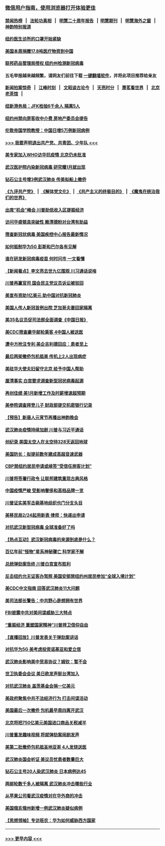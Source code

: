 ### [微信用户指南，使用浏览器打开体验更佳](https://github.com/gfw-breaker/banned-news1/blob/master/indexes/wechat-guide.md?t=0)
#### [禁闻热榜](热点新闻.md?t=0)  &nbsp;&nbsp;|&nbsp;&nbsp; [法轮功真相](https://github.com/gfw-breaker/truth/blob/master/README.md?t=0) &nbsp;&nbsp;|&nbsp;&nbsp; [明慧二十周年报告](https://github.com/gfw-breaker/mh-reports/blob/master/README.md?t=0) &nbsp;&nbsp;|&nbsp;&nbsp;[明慧期刊](https://github.com/gfw-breaker/mh-qikan) &nbsp;&nbsp;|&nbsp;&nbsp; [明慧海外之窗](https://github.com/gfw-breaker/mh-news/blob/master/README.md?t=0) &nbsp;&nbsp;|&nbsp;&nbsp; [神韵特别报道](https://github.com/gfw-breaker/mh-news/blob/master/shenyun.md?t=0)
#### [纽约医生诊所的口罩开始紧缺](../pages/nsc412/n11853364.md?t=02090344) 
#### [美国本周捐赠17.8吨医疗物资到中国](../pages/nsc412/n11854269.md?t=02090344) 
#### [联邦药品管理局授权  纽约州检测新冠病毒](../pages/nsc412/n11853371.md?t=02090344) 
#### 五毛举报越来越频繁，请网友们前往下载 [一键翻墙软件](https://github.com/gfw-breaker/ssr-accounts)，并将此项目推荐给亲友
#### [新闻拍案惊奇](https://github.com/gfw-breaker/banned-news1/blob/master/pages/link4.md) &nbsp;&nbsp;|&nbsp;&nbsp; [江峰时刻](https://github.com/gfw-breaker/banned-news1/blob/master/pages/link4.md) &nbsp;&nbsp;|&nbsp;&nbsp; [文昭谈古论今](https://github.com/gfw-breaker/banned-news1/blob/master/pages/link4.md) &nbsp;&nbsp;|&nbsp;&nbsp; [天亮时分](https://github.com/gfw-breaker/banned-news1/blob/master/pages/link4.md) &nbsp;&nbsp;|&nbsp;&nbsp; [萧茗看世界](https://github.com/gfw-breaker/banned-news1/blob/master/pages/link4.md) &nbsp;&nbsp;|&nbsp;&nbsp; [北京老茶馆](https://github.com/gfw-breaker/banned-news1/blob/master/pages/link4.md) &nbsp;&nbsp;|&nbsp;&nbsp; 
#### [纽新港务局：JFK检验6千余人  隔离5人](../pages/nsc412/n11853366.md?t=02090344) 
#### [纽约州禁向房客收中介费  房地产委员会提告](../pages/nsc412/n11853360.md?t=02090344) 
#### [伦敦帝国学院教授：中国日增5万例新冠病例](../pages/nsc412/n11854174.md?t=02090344) 
#### [>>> 我要声明退出共产党、共青团、少年队 <<<](https://github.com/begood0513/goodnews/blob/master/quit/letter.md) 
#### [美专家加入WHO访华抗疫情 北京仍未批准](../pages/nsc412/n11854043.md?t=02090344) 
#### [武汉医护院内染新冠病毒 研究曝1月就出现](../pages/nsc412/n11852928.md?t=02090344) 
#### [钻石公主号增3例武汉肺炎 传美拟船上撤侨](../pages/nsc412/n11853240.md?t=02090344) 
#### [《九评共产党》](https://github.com/begood0513/9ping.md/blob/master/README.md) &nbsp;|&nbsp; [《解体党文化》](../../../../jtdwh.md/blob/master/README.md)  &nbsp;|&nbsp; [《共产主义的终极目的》](../../../../gczydzjmd.md/blob/master/README.md) &nbsp;|&nbsp; [《魔鬼在统治我们的世界》](../../../../mgztzwmdsj.md/blob/master/README.md) 
#### [出席“机会”峰会 川普助低收入区提振经济](../pages/nsc412/n11853232.md?t=02090344) 
#### [访问华盛顿具突破性 赖清德盼对台湾有助益](../pages/nsc412/n11853129.md?t=02090344) 
#### [筛查新冠状病毒 美国疾控中心报告最新情况](../pages/nsc412/n11853070.md?t=02090344) 
#### [如何抵制华为5G 彭斯和巴尔各有见解](../pages/nsc412/n11852535.md?t=02090344) 
#### [谁在研发新冠病毒疫苗 何时问市 一文看懂](../pages/nsc412/n11852840.md?t=02090344) 
#### [【新闻看点】李文亮去世九亿围观 川习通话说啥](../pages/nsc412/n11852360.md?t=02090344) 
#### [川普再赢官司 国会民主党议员诉讼被驳回](../pages/nsc412/n11852287.md?t=02090344) 
#### [美宣布资助1亿美元 助中国对抗新冠肺炎](../pages/nsc412/n11852531.md?t=02090344) 
#### [美国人传人新冠首例出院 芝加哥夫妻回家隔离](../pages/nsc412/n11852452.md?t=02090344) 
#### [美35名议员促司法部全面调查《中国日报》](../pages/nsc412/n11852435.md?t=02090344) 
#### [美CDC筛查豪华邮轮乘客 4中国人被送医](../pages/nsc412/n11852085.md?t=02090344) 
#### [遭中方抢注专利 美企吉利德回应：患者至上](../pages/nsc412/n11852037.md?t=02090344) 
#### [最后两架撤侨包机抵美 传机上2人出现病症](../pages/nsc412/n11852173.md?t=02090344) 
#### [美驻华大使夫妇留守北京 给予中国人帮助](../pages/nsc412/n11852165.md?t=02090344) 
#### [厘清事实 白宫要求调查新型冠状病毒起源](../pages/nsc412/n11852106.md?t=02090344) 
#### [再创佳绩 美1月新增工作及时薪增速超预期](../pages/nsc412/n11852174.md?t=02090344) 
#### [美参院调查拜登儿子 财政部提交机密银行记录](../pages/nsc412/n11851808.md?t=02090344) 
#### [【预告】新唐人元宵节再播出神韵晚会](../pages/nsc412/n11843192.md?t=02090344) 
#### [武汉肺炎疫情持续加剧 川普与习近平通话](../pages/nsc412/n11851613.md?t=02090344) 
#### [创纪录 美国太空人在太空待328天返回地球](../pages/nsc412/n11851266.md?t=02090344) 
#### [美国防长：拟提前数年建成高超音速武器](../pages/nsc412/n11850959.md?t=02090344) 
#### [CBP禁纽约居民申请或续签“受信任旅客计划”](../pages/nsc412/n11850857.md?t=02090344) 
#### [川普将签署行政令 让联邦建筑重现古典风格](../pages/nsc412/n11850654.md?t=02090344) 
#### [中国疫情严峻 受影响奢侈和高档品牌一览](../pages/nsc412/n11850319.md?t=02090344) 
#### [川普证实美军击毙基地组织也门分支头目](../pages/nsc412/n11850383.md?t=02090344) 
#### [美移民局2/24起用新表 律师：快递出申请](../pages/nsc412/n11848220.md?t=02090344) 
#### [对抗武汉新型冠病毒 全球准备好了吗](../pages/nsc412/n11850142.md?t=02090344) 
#### [【热点互动】武汉新冠病毒的来源到底是什么？](../pages/nsc412/n11849749.md?t=02090344) 
#### [百亿年前“怪物”星系神秘骤亡 科学家不解](../pages/nsc412/n11849863.md?t=02090344) 
#### [总统弹劾案告终 川普白宫宣布胜利](../pages/nsc412/n11849985.md?t=02090344) 
#### [反击纽约允无证客办驾照  美国安部禁纽约州居民参加“全球入境计划”](../pages/nsc412/n11849828.md?t=02090344) 
#### [美CDC中文指南 回答武汉肺炎11大问题](../pages/nsc412/n11849703.md?t=02090344) 
#### [美司法部长警告：中共野心是想拥有世界](../pages/nsc412/n11849769.md?t=02090344) 
#### [FBI披露中共对美间谍威胁三大特点](../pages/nsc412/n11849700.md?t=02090344) 
#### [“重振经济 重塑国家精神”川普捍卫信仰自由](../pages/nsc412/n11849641.md?t=02090344) 
#### [【直播回放】川普发表关于弹劾案讲话](../pages/nsc412/n11849472.md?t=02090344) 
#### [对抗华为5G 美考虑投资诺基亚和爱立信](../pages/nsc412/n11849510.md?t=02090344) 
#### [武汉肺炎影响美中贸易协议？姆钦：暂不会](../pages/nsc412/n11849497.md?t=02090344) 
#### [世卫执委会会议 美日欧发声挺台湾加入](../pages/nsc412/n11849433.md?t=02090344) 
#### [对抗武汉肺炎 盖茨基金会捐一亿美元](../pages/nsc412/n11848953.md?t=02090344) 
#### [美政府聚焦中共不法经济行为 打击间谍活动](../pages/nsc412/n11849322.md?t=02090344) 
#### [美国最后一次撤侨 包机最早周四离开武汉](../pages/nsc412/n11849395.md?t=02090344) 
#### [北京将把750亿美元美国进口商品关税减半](../pages/nsc412/n11848896.md?t=02090344) 
#### [川普重发趣味视频 将就弹劾案闹剧发声](../pages/nsc412/n11848715.md?t=02090344) 
#### [美第二批撤侨包机抵圣地亚哥 4人发烧送医](../pages/nsc412/n11847923.md?t=02090344) 
#### [武汉肺炎国会听证 美议员忧患者数量巨大](../pages/nsc412/n11844851.md?t=02090344) 
#### [钻石公主号20人染武汉肺炎 日本病例达45](../pages/nsc412/n11847823.md?t=02090344) 
#### [两邮轮数千多人被隔离 武汉肺炎冲击哪些行业](../pages/nsc412/n11847456.md?t=02090344) 
#### [从苹果公司看武汉疫情对在华外商的冲击](../pages/nsc412/n11847586.md?t=02090344) 
#### [美国俄亥俄州新增一例武汉肺炎疑似病例](../pages/nsc412/n11847714.md?t=02090344) 
#### [【思想领袖】专访班农：华为如何威胁西方国家](../pages/nsc412/n11847306.md?t=02090344) 

----
#### [ >>> 更早内容 <<< ](../indexes/nsc412-earlier.md)
